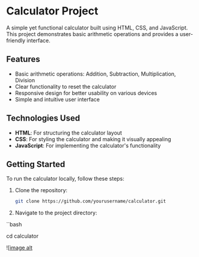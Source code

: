 # Calculator Project

A simple yet functional calculator built using HTML, CSS, and JavaScript. This project demonstrates basic arithmetic operations and provides a user-friendly interface.

## Features

- Basic arithmetic operations: Addition, Subtraction, Multiplication, Division
- Clear functionality to reset the calculator
- Responsive design for better usability on various devices
- Simple and intuitive user interface

## Technologies Used

- **HTML**: For structuring the calculator layout
- **CSS**: For styling the calculator and making it visually appealing
- **JavaScript**: For implementing the calculator's functionality

## Getting Started

To run the calculator locally, follow these steps:

1. Clone the repository:

   ```bash
   git clone https://github.com/yourusername/calculator.git


2. Navigate to the project directory:

``bash

cd calculator

![[image alt](https://github.com/M-tech-cmd/Calculator/blob/5e61ad5f75b8b12dc1d5895c03123a8583676f5f/Screenshot_.jpeg)
